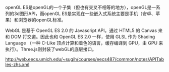 openGL ES是openGL的一个子集（但也有交叉不相等的地方），openGL是一系列的3d图形API，而openGL ES是实现在一些嵌入式系统主要是手机（安卓、苹果）和浏览器的openGL标准。

WebGL 是基于 OpenGL ES 2.0 的 Javascript API。通过 HTML5 的 Canvas 来和 DOM 打交道。因此也和 OpenGL ES 2.0 一样，使用 GLSL 作为 Shading Language （一种 C-Like 顶点计算和着色的语言，缓存编译到 GPU，由 GPU 来执行）。Three.js则封装了webGL的底层接口。

http://web.eecs.umich.edu/~sugih/courses/eecs487/common/notes/APITables-zhs.xml